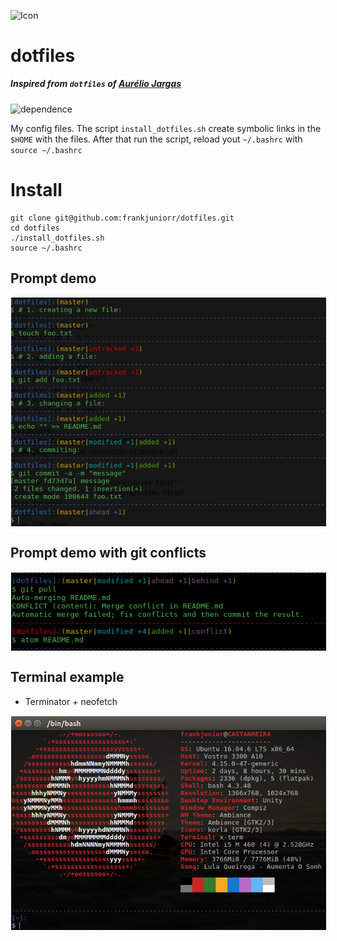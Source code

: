<img alt="Icon" src="https://dotfiles.github.io/images/dotfiles-logo.png?raw=true" align="middle" height="114" width="400">

# dotfiles

##### Inspired from `dotfiles` of [Aurélio Jargas](https://github.com/aureliojargas/dotfiles)

![dependence](https://img.shields.io/badge/linux-ubuntu_18.04-212121.svg?style=true)

My config files.
The script `install_dotfiles.sh` create symbolic links in the `$HOME` with the files.
After that run the script, reload yout `~/.bashrc` with `source ~/.bashrc`

# Install
```shell
git clone git@github.com:frankjuniorr/dotfiles.git
cd dotfiles
./install_dotfiles.sh
source ~/.bashrc
```

## Prompt demo

<img alt="Icon" src="screenshots/prompt_example.png?raw=true" align="center" hspace="1" vspace="1">

## Prompt demo with git conflicts

<img alt="Icon" src="screenshots/conflict_example.png?raw=true" align="center" hspace="1" vspace="1">

## Terminal example

- Terminator + neofetch

<img alt="Icon" src="screenshots/terminal_example.png?raw=true" align="center" hspace="1" vspace="1">

